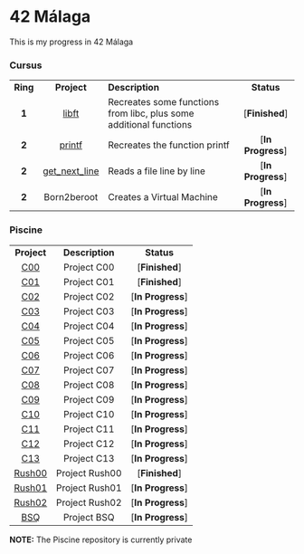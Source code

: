 <!-- Title -->

# 42 Málaga

This is my progress in 42 Málaga

<!-- Cursus -->

### Cursus

<table>
	<tr>
		<td align = "center"><strong>Ring</strong></td>
		<td align = "center"><strong>Project</strong></td>
		<td><strong>Description</strong></td>
		<td align = "center"><strong>Status</strong></td>
	</tr>
	<tr>
		<td align = "center"><strong>1</strong></td>
		<td align = "center"><a href = "https://github.com/SrRecursive/libft">libft</a></td>
		<td>Recreates some functions from libc, plus some additional functions</td>
		<td align = "center">[<strong>Finished</strong>]</td>
	</tr>
	<tr>
		<td align = "center"><strong>2</strong></td>
		<td align = "center"><a href = "https://github.com/SrRecursive/printf">printf</a></td>
		<td>Recreates the function printf</td>
		<td align = "center">[<strong>In Progress</strong>]</td>
	</tr>
	<tr>
		<td align = "center"><strong>2</strong></td>
		<td align = "center"><a href = "https://github.com/SrRecursive/get_next_line">get_next_line</a></td>
		<td>Reads a file line by line</td>
		<td align = "center">[<strong>In Progress</strong>]</td>
	</tr>
	<tr>
		<td align = "center"><strong>2</strong></td>
		<td align = "center">Born2beroot</td>
		<td>Creates a Virtual Machine</td>
		<td align = "center">[<strong>In Progress</strong>]</td>
	</tr>
</table>

<!-- Piscine -->

### Piscine

<table>
	<tr>
		<td align = "center"><strong>Project</strong></td>
		<td align = "center"><strong>Description</strong></td>
		<td align = "center"><strong>Status</strong></td>
	</tr>
	<tr>
		<td align = "center"><a href = "https://github.com/SrRecursive/Piscine/tree/main/C00">C00</a></td>
		<td align = "center">Project C00</td>
		<td align = "center">[<strong>Finished</strong>]</td>
	</tr>
	<tr>
		<td align = "center"><a href = "https://github.com/SrRecursive/Piscine/tree/main/C01">C01</a></td>
		<td align = "center">Project C01</td>
		<td align = "center">[<strong>Finished</strong>]</td>
	</tr>
	<tr>
		<td align = "center"><a href = "https://github.com/SrRecursive/Piscine/tree/main/C02">C02</a></td>
		<td align = "center">Project C02</td>
		<td align = "center">[<strong>In Progress</strong>]</td>
	</tr>
	<tr>
		<td align = "center"><a href = "https://github.com/SrRecursive/Piscine/tree/main/C03">C03</a></td>
		<td align = "center">Project C03</td>
		<td align = "center">[<strong>In Progress</strong>]</td>
	</tr>
	<tr>
		<td align = "center"><a href = "https://github.com/SrRecursive/Piscine/tree/main/C04">C04</a></td>
		<td align = "center">Project C04</td>
		<td align = "center">[<strong>In Progress</strong>]</td>
	</tr>
	<tr>
		<td align = "center"><a href = "https://github.com/SrRecursive/Piscine/tree/main/C05">C05</a></td>
		<td align = "center">Project C05</td>
		<td align = "center">[<strong>In Progress</strong>]</td>
	</tr>
	<tr>
		<td align = "center"><a href = "https://github.com/SrRecursive/Piscine/tree/main/C06">C06</a></td>
		<td align = "center">Project C06</td>
		<td align = "center">[<strong>In Progress</strong>]</td>
	</tr>
	<tr>
		<td align = "center"><a href = "https://github.com/SrRecursive/Piscine/tree/main/C07">C07</a></td>
		<td align = "center">Project C07</td>
		<td align = "center">[<strong>In Progress</strong>]</td>
	</tr>
	<tr>
		<td align = "center"><a href = "https://github.com/SrRecursive/Piscine/tree/main/C08">C08</a></td>
		<td align = "center">Project C08</td>
		<td align = "center">[<strong>In Progress</strong>]</td>
	</tr>
	<tr>
		<td align = "center"><a href = "https://github.com/SrRecursive/Piscine/tree/main/C09">C09</a></td>
		<td align = "center">Project C09</td>
		<td align = "center">[<strong>In Progress</strong>]</td>
	</tr>
	<tr>
		<td align = "center"><a href = "https://github.com/SrRecursive/Piscine/tree/main/C10">C10</a></td>
		<td align = "center">Project C10</td>
		<td align = "center">[<strong>In Progress</strong>]</td>
	</tr>
	<tr>
		<td align = "center"><a href = "https://github.com/SrRecursive/Piscine/tree/main/C11">C11</a></td>
		<td align = "center">Project C11</td>
		<td align = "center">[<strong>In Progress</strong>]</td>
	</tr>
		<tr>
		<td align = "center"><a href = "https://github.com/SrRecursive/Piscine/tree/main/C12">C12</a></td>
		<td align = "center">Project C12</td>
		<td align = "center">[<strong>In Progress</strong>]</td>
	</tr>
	<tr>
		<td align = "center"><a href = "https://github.com/SrRecursive/Piscine/tree/main/C13">C13</a></td>
		<td align = "center">Project C13</td>
		<td align = "center">[<strong>In Progress</strong>]</td>
	</tr>
	<tr>
		<td align = "center"><a href = "https://github.com/SrRecursive/Piscine/tree/main/Rush00">Rush00</a></td>
		<td align = "center">Project Rush00</td>
		<td align = "center">[<strong>Finished</strong>]</td>
	</tr>
	<tr>
		<td align = "center"><a href = "https://github.com/SrRecursive/Piscine/tree/main/Rush01">Rush01</a></td>
		<td align = "center">Project Rush01</td>
		<td align = "center">[<strong>In Progress</strong>]</td>
	</tr>
	<tr>
		<td align = "center"><a href = "https://github.com/SrRecursive/Piscine/tree/main/Rush02">Rush02</a></td>
		<td align = "center">Project Rush02</td>
		<td align = "center">[<strong>In Progress</strong>]</td>
	</tr>
	<tr>
		<td align = "center"><a href = "https://github.com/SrRecursive/Piscine/tree/main/BSQ">BSQ</a></td>
		<td align = "center">Project BSQ</td>
		<td align = "center">[<strong>In Progress</strong>]</td>
	</tr>
</table>

**NOTE:**
The Piscine repository is currently private


